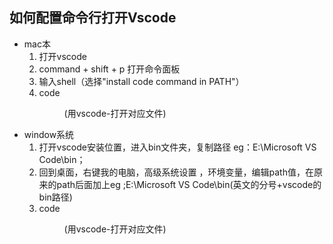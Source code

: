 ## 如何配置命令行打开Vscode
- mac本
    1. 打开vscode
    2. command + shift + p 打开命令面板
    3. 输入shell（选择"install code command in PATH"）
    4. code <dir>  (用vscode-打开对应文件)
- window系统
    1. 打开vscode安装位置，进入bin文件夹，复制路径 eg：E:\Microsoft VS Code\bin；
    2. 回到桌面，右键我的电脑，高级系统设置 ，环境变量，编辑path值，在原来的path后面加上eg ;E:\Microsoft VS Code\bin(英文的分号+vscode的bin路径)
    3. code <dir>  (用vscode-打开对应文件)
